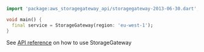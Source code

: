 ```dart
import 'package:aws_storagegateway_api/storagegateway-2013-06-30.dart';

void main() {
  final service = StorageGateway(region: 'eu-west-1');
}
```

See [API reference](https://pub.dev/documentation/aws_storagegateway_api/latest/storagegateway-2013-06-30/StorageGateway-class.html) on how to use StorageGateway
